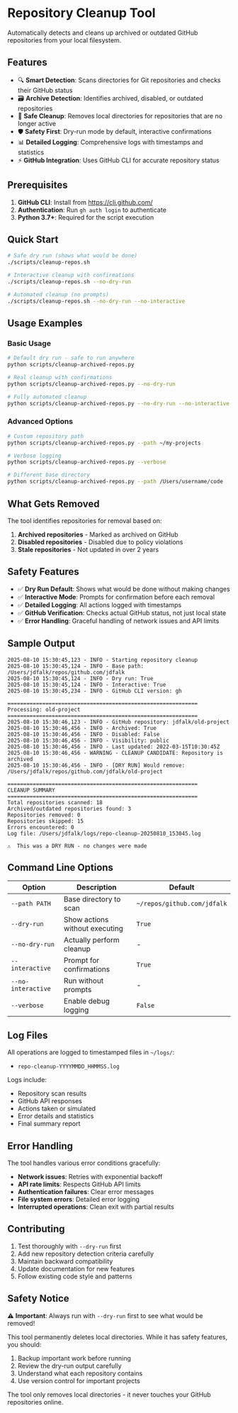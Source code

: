 # Repository Cleanup Tool

Automatically detects and cleans up archived or outdated GitHub repositories from your local filesystem.

## Features

- 🔍 **Smart Detection**: Scans directories for Git repositories and checks their GitHub status
- 🗃️ **Archive Detection**: Identifies archived, disabled, or outdated repositories
- 🧹 **Safe Cleanup**: Removes local directories for repositories that are no longer active
- 🛡️ **Safety First**: Dry-run mode by default, interactive confirmations
- 📊 **Detailed Logging**: Comprehensive logs with timestamps and statistics
- ⚡ **GitHub Integration**: Uses GitHub CLI for accurate repository status

## Prerequisites

1. **GitHub CLI**: Install from <https://cli.github.com/>
2. **Authentication**: Run `gh auth login` to authenticate
3. **Python 3.7+**: Required for the script execution

## Quick Start

```bash
# Safe dry run (shows what would be done)
./scripts/cleanup-repos.sh

# Interactive cleanup with confirmations
./scripts/cleanup-repos.sh --no-dry-run

# Automated cleanup (no prompts)
./scripts/cleanup-repos.sh --no-dry-run --no-interactive
```

## Usage Examples

### Basic Usage

```bash
# Default dry run - safe to run anywhere
python scripts/cleanup-archived-repos.py

# Real cleanup with confirmations
python scripts/cleanup-archived-repos.py --no-dry-run

# Fully automated cleanup
python scripts/cleanup-archived-repos.py --no-dry-run --no-interactive
```

### Advanced Options

```bash
# Custom repository path
python scripts/cleanup-archived-repos.py --path ~/my-projects

# Verbose logging
python scripts/cleanup-archived-repos.py --verbose

# Different base directory
python scripts/cleanup-archived-repos.py --path /Users/username/code
```

## What Gets Removed

The tool identifies repositories for removal based on:

1. **Archived repositories** - Marked as archived on GitHub
2. **Disabled repositories** - Disabled due to policy violations
3. **Stale repositories** - Not updated in over 2 years

## Safety Features

- ✅ **Dry Run Default**: Shows what would be done without making changes
- ✅ **Interactive Mode**: Prompts for confirmation before each removal
- ✅ **Detailed Logging**: All actions logged with timestamps
- ✅ **GitHub Verification**: Checks actual GitHub status, not just local state
- ✅ **Error Handling**: Graceful handling of network issues and API limits

## Sample Output

```text
2025-08-10 15:30:45,123 - INFO - Starting repository cleanup
2025-08-10 15:30:45,124 - INFO - Base path: /Users/jdfalk/repos/github.com/jdfalk
2025-08-10 15:30:45,124 - INFO - Dry run: True
2025-08-10 15:30:45,124 - INFO - Interactive: True
2025-08-10 15:30:45,234 - INFO - GitHub CLI version: gh

============================================================
Processing: old-project
============================================================
2025-08-10 15:30:46,123 - INFO - GitHub repository: jdfalk/old-project
2025-08-10 15:30:46,456 - INFO - Archived: True
2025-08-10 15:30:46,456 - INFO - Disabled: False
2025-08-10 15:30:46,456 - INFO - Visibility: public
2025-08-10 15:30:46,456 - INFO - Last updated: 2022-03-15T10:30:45Z
2025-08-10 15:30:46,456 - WARNING - CLEANUP CANDIDATE: Repository is archived
2025-08-10 15:30:46,456 - INFO - [DRY RUN] Would remove: /Users/jdfalk/repos/github.com/jdfalk/old-project

============================================================
CLEANUP SUMMARY
============================================================
Total repositories scanned: 18
Archived/outdated repositories found: 3
Repositories removed: 0
Repositories skipped: 15
Errors encountered: 0
Log file: /Users/jdfalk/logs/repo-cleanup-20250810_153045.log

⚠️  This was a DRY RUN - no changes were made
```

## Command Line Options

| Option             | Description                    | Default                     |
| ------------------ | ------------------------------ | --------------------------- |
| `--path PATH`      | Base directory to scan         | `~/repos/github.com/jdfalk` |
| `--dry-run`        | Show actions without executing | `True`                      |
| `--no-dry-run`     | Actually perform cleanup       | -                           |
| `--interactive`    | Prompt for confirmations       | `True`                      |
| `--no-interactive` | Run without prompts            | -                           |
| `--verbose`        | Enable debug logging           | `False`                     |

## Log Files

All operations are logged to timestamped files in `~/logs/`:
- `repo-cleanup-YYYYMMDD_HHMMSS.log`

Logs include:
- Repository scan results
- GitHub API responses
- Actions taken or simulated
- Error details and statistics
- Final summary report

## Error Handling

The tool handles various error conditions gracefully:

- **Network issues**: Retries with exponential backoff
- **API rate limits**: Respects GitHub API limits
- **Authentication failures**: Clear error messages
- **File system errors**: Detailed error logging
- **Interrupted operations**: Clean exit with partial results

## Contributing

1. Test thoroughly with `--dry-run` first
2. Add new repository detection criteria carefully
3. Maintain backward compatibility
4. Update documentation for new features
5. Follow existing code style and patterns

## Safety Notice

⚠️ **Important**: Always run with `--dry-run` first to see what would be removed!

This tool permanently deletes local directories. While it has safety features, you should:
1. Backup important work before running
2. Review the dry-run output carefully
3. Understand what each repository contains
4. Use version control for important projects

The tool only removes local directories - it never touches your GitHub repositories online.
